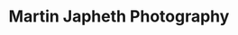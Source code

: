 ---
title: "Martin Japheth Photography"
url: /porthaethwy-menai-bridge/martin-japheth-photography/
shop: photo
---